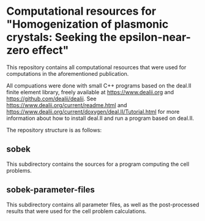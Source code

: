 Computational resources for "Homogenization of plasmonic crystals: Seeking the epsilon-near-zero effect"
====

This repository contains all computational resources that were used for
computations in the aforementioned publication.

All compuations were done with small C++ programs based on the deal.II
finite element library, freely available at https://www.dealii.org and
https://github.com/dealii/dealii. See
https://www.dealii.org/current/readme.html and
https://www.dealii.org/current/doxygen/deal.II/Tutorial.html for more
information about how to install deal.II and run a program based on
deal.II.

The repository structure is as follows:

sobek
-----

This subdirectory contains the sources for a program computing the cell
problems.

sobek-parameter-files
-----

This subdirectory contains all parameter files, as well as the
post-processed results that were used for the cell problem calculations.
